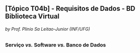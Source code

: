 ## [Tópico T04b] - Requisitos de Dados - BD Biblioteca Virtual 
###### *by Prof. Plinio Sa Leitao-Junior (INF/UFG)*

### Serviço _vs._ Software _vs._ Banco de Dados

